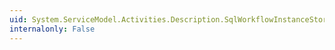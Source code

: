```yaml
---
uid: System.ServiceModel.Activities.Description.SqlWorkflowInstanceStoreBehavior.#ctor
internalonly: False
---
```


